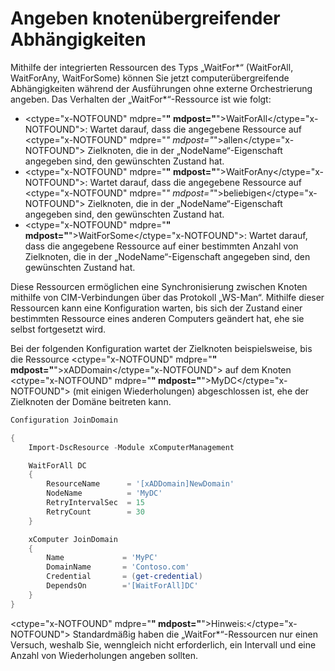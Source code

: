# Angeben knotenübergreifender Abhängigkeiten

Mithilfe der integrierten Ressourcen des Typs „WaitFor*“ (WaitForAll, WaitForAny, WaitForSome) können Sie jetzt computerübergreifende Abhängigkeiten während der Ausführungen ohne externe Orchestrierung angeben. Das Verhalten der „WaitFor*“-Ressource ist wie folgt:

* <ctype="x-NOTFOUND" mdpre="**" mdpost="**">WaitForAll</ctype="x-NOTFOUND">: Wartet darauf, dass die angegebene Ressource auf <ctype="x-NOTFOUND" mdpre="*" mdpost="*">allen</ctype="x-NOTFOUND"> Zielknoten, die in der „NodeName“-Eigenschaft angegeben sind, den gewünschten Zustand hat.
* <ctype="x-NOTFOUND" mdpre="**" mdpost="**">WaitForAny</ctype="x-NOTFOUND">: Wartet darauf, dass die angegebene Ressource auf <ctype="x-NOTFOUND" mdpre="*" mdpost="*">beliebigen</ctype="x-NOTFOUND"> Zielknoten, die in der „NodeName“-Eigenschaft angegeben sind, den gewünschten Zustand hat.
* <ctype="x-NOTFOUND" mdpre="**" mdpost="**">WaitForSome</ctype="x-NOTFOUND">: Wartet darauf, dass die angegebene Ressource auf einer bestimmten Anzahl von Zielknoten, die in der „NodeName“-Eigenschaft angegeben sind, den gewünschten Zustand hat.

Diese Ressourcen ermöglichen eine Synchronisierung zwischen Knoten mithilfe von CIM-Verbindungen über das Protokoll „WS-Man“. Mithilfe dieser Ressourcen kann eine Konfiguration warten, bis sich der Zustand einer bestimmten Ressource eines anderen Computers geändert hat, ehe sie selbst fortgesetzt wird. 

Bei der folgenden Konfiguration wartet der Zielknoten beispielsweise, bis die Ressource <ctype="x-NOTFOUND" mdpre="**" mdpost="**">xADDomain</ctype="x-NOTFOUND"> auf dem Knoten <ctype="x-NOTFOUND" mdpre="**" mdpost="**">MyDC</ctype="x-NOTFOUND"> (mit einigen Wiederholungen) abgeschlossen ist, ehe der Zielknoten der Domäne beitreten kann.

```PowerShell
Configuration JoinDomain

{
    Import-DscResource -Module xComputerManagement

    WaitForAll DC
    {
        ResourceName      = '[xADDomain]NewDomain'
        NodeName          = 'MyDC'
        RetryIntervalSec  = 15
        RetryCount        = 30
    }

    xComputer JoinDomain
    {
        Name             = 'MyPC'
        DomainName       = 'Contoso.com'
        Credential       = (get-credential)
        DependsOn        ='[WaitForAll]DC'
    }
}
```
<ctype="x-NOTFOUND" mdpre="**" mdpost="**">Hinweis:</ctype="x-NOTFOUND"> Standardmäßig haben die „WaitFor\*“-Ressourcen nur einen Versuch, weshalb Sie, wenngleich nicht erforderlich, ein Intervall und eine Anzahl von Wiederholungen angeben sollten.


<!--HONumber=Mar16_HO3-->


